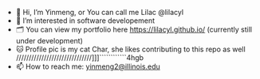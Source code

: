 - 👋 Hi, I’m Yinmeng, or You can call me Lilac @lilacyl
- 👀 I’m interested in software developement
- 🗂 You can view my portfolio here https://lilacyl.github.io/ (currently still under development)
- 🐱 Profile pic is my cat Char, she likes contributing to this repo as well //////////////////////////////]]]````````````4hgb
- 📫 How to reach me: yinmeng2@illinois.edu

<!---
lilacyl/lilacyl is a ✨ special ✨ repository because its `README.md` (this file) appears on your GitHub profile.
You can click the Preview link to take a look at your changes.
--->
